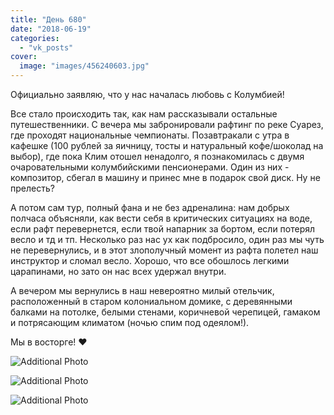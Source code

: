```yaml
---
title: "День 680"
date: "2018-06-19"
categories: 
  - "vk_posts"
cover:
  image: "images/456240603.jpg"
---
```


Официально заявляю, что у нас началась любовь с Колумбией!

Все стало происходить так, как нам рассказывали остальные путешественники. С вечера мы забронировали рафтинг по реке Суарез, где проходят национальные чемпионаты. Позавтракали с утра в кафешке (100 рублей за яичницу, тосты и натуральный кофе/шоколад на выбор), где пока Клим отошел ненадолго, я познакомилась с двумя очаровательными колумбийскими пенсионерами. Один из них - композитор, сбегал в машину и принес мне в подарок свой диск. Ну не прелесть?

<!--more-->

А потом сам тур, полный фана и не без адреналина: нам добрых полчаса объясняли, как вести себя в критических ситуациях на воде, если рафт перевернется, если твой напарник за бортом, если потерял весло и тд и тп. Несколько раз нас ух как подбросило, один раз мы чуть не перевернулись, и в этот злополучный момент из рафта полетел наш инструктор и сломал весло. Хорошо, что все обошлось легкими царапинами, но зато он нас всех удержал внутри.

А вечером мы вернулись в наш невероятно милый отельчик, расположенный в старом колониальном домике, с деревянными балками на потолке, белыми стенами, коричневой черепицей, гамаком и потрясающим климатом (ночью спим под одеялом!).

Мы в восторге! ❤

![Additional Photo](https://vodpop.ru/wp-content/uploads/2023/07/456240604.jpg)

![Additional Photo](https://vodpop.ru/wp-content/uploads/2023/07/456240605.jpg)

![Additional Photo](https://vodpop.ru/wp-content/uploads/2023/07/456240606.jpg)
